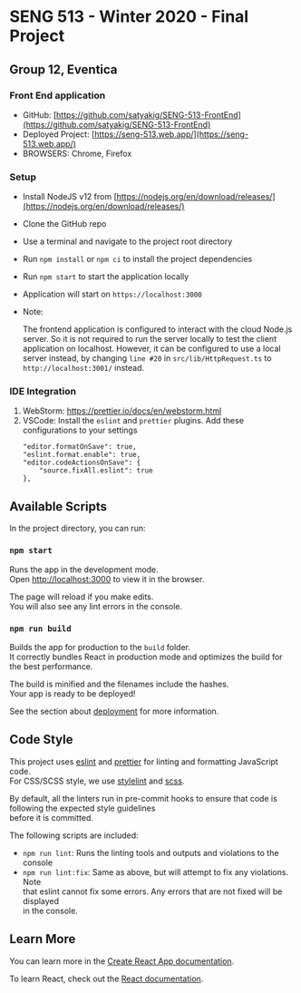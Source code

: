# SENG 513 - Winter 2020 - Final Project

## Group 12, Eventica

### Front End application

- GitHub: [https://github.com/satyakig/SENG-513-FrontEnd](https://github.com/satyakig/SENG-513-FrontEnd)
- Deployed Project: [https://seng-513.web.app/](https://seng-513.web.app/)
- BROWSERS: Chrome, Firefox

### Setup

- Install NodeJS v12 from [https://nodejs.org/en/download/releases/](https://nodejs.org/en/download/releases/)
- Clone the GitHub repo
- Use a terminal and navigate to the project root directory
- Run `npm install` or `npm ci` to install the project dependencies
- Run `npm start` to start the application locally
- Application will start on `https://localhost:3000`
- Note:

  The frontend application is configured to interact with the cloud Node.js server.
  So it is not required to run the server locally to test the client application on localhost.
  However, it can be configured to use a local server instead, by changing `line #20` in `src/lib/HttpRequest.ts` to `http://localhost:3001/` instead.

### IDE Integration

1. WebStorm: https://prettier.io/docs/en/webstorm.html
2. VSCode: Install the `eslint` and `prettier` plugins. Add these configurations to your settings
   ```
   "editor.formatOnSave": true,
   "eslint.format.enable": true,
   "editor.codeActionsOnSave": {
       "source.fixAll.eslint": true
   },
   ```

## Available Scripts

In the project directory, you can run:

### `npm start`

Runs the app in the development mode.<br />
Open [http://localhost:3000](http://localhost:3000) to view it in the browser.

The page will reload if you make edits.<br />
You will also see any lint errors in the console.

### `npm run build`

Builds the app for production to the `build` folder.<br />
It correctly bundles React in production mode and optimizes the build for the best performance.

The build is minified and the filenames include the hashes.<br />
Your app is ready to be deployed!

See the section about [deployment](https://facebook.github.io/create-react-app/docs/deployment) for more information.

## Code Style

This project uses [eslint](https://eslint.org) and [prettier](https://prettier.io) for linting and formatting JavaScript code. <br>
For CSS/SCSS style, we use [stylelint](https://github.com/stylelint/stylelint) and [scss](https://sass-lang.com/documentation/syntax). <br>

By default, all the linters run in pre-commit hooks to ensure that code is following the expected style guidelines <br>
before it is committed.

The following scripts are included: <br>

- `npm run lint`: Runs the linting tools and outputs and violations to the console
- `npm run lint:fix`: Same as above, but will attempt to fix any violations. Note <br>
  that eslint cannot fix some errors. Any errors that are not fixed will be displayed <br>
  in the console.

## Learn More

You can learn more in the [Create React App documentation](https://facebook.github.io/create-react-app/docs/getting-started).

To learn React, check out the [React documentation](https://reactjs.org/).
